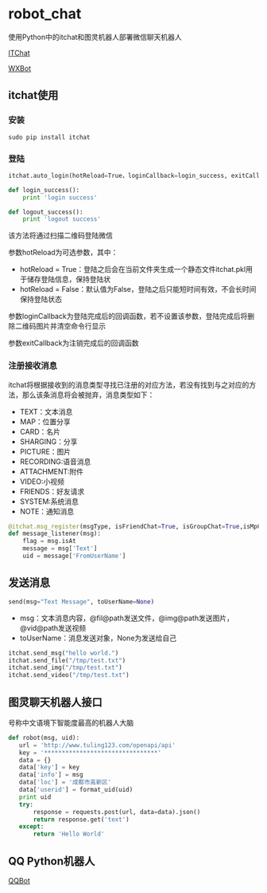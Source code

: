 # robot_chat
使用Python中的itchat和图灵机器人部署微信聊天机器人

[ITChat](https://itchat.readthedocs.io/zh/latest/)

[WXBot](https://github.com/liuwons/wxBot)

## itchat使用

### 安装

```
sudo pip install itchat
```

### 登陆

```python
itchat.auto_login(hotReload=True，loginCallback=login_success, exitCallback=logout_success)

def login_success():
    print 'login success'

def logout_success():
    print 'logout success'
```

该方法将通过扫描二维码登陆微信

参数hotReload为可选参数，其中：

- hotReload = True：登陆之后会在当前文件夹生成一个静态文件itchat.pkl用于储存登陆信息，保持登陆状
- hotReload = False：默认值为False，登陆之后只能短时间有效，不会长时间保持登陆状态

参数loginCallback为登陆完成后的回调函数，若不设置该参数，登陆完成后将删除二维码图片并清空命令行显示

参数exitCallback为注销完成后的回调函数

### 注册接收消息

itchat将根据接收到的消息类型寻找已注册的对应方法，若没有找到与之对应的方法，那么该条消息将会被抛弃，消息类型如下：

- TEXT：文本消息
- MAP：位置分享
- CARD：名片
- SHARGING：分享
- PICTURE：图片
- RECORDING:语音消息
- ATTACHMENT:附件
- VIDEO:小视频
- FRIENDS：好友请求
- SYSTEM:系统消息
- NOTE：通知消息

```python
@itchat.msg_register(msgType, isFriendChat=True, isGroupChat=True,isMpChat=True)
def message_listener(msg):
    flag = msg.isAt
    message = msg['Text']
    uid = message['FromUserName']
```

## 发送消息

```python
send(msg="Text Message", toUserName=None)
```

- msg：文本消息内容，@fil@path发送文件，@img@path发送图片，@vid@path发送视频
- toUserName：消息发送对象，None为发送给自己

```python
itchat.send_msg("hello world.")
itchat.send_file("/tmp/test.txt")
itchat.send_img("/tmp/test.txt")
itchat.send_video("/tmp/test.txt")
```

## 图灵聊天机器人接口

号称中文语境下智能度最高的机器人大脑

 ```python
 def robot(msg, uid):
    url = 'http://www.tuling123.com/openapi/api'
    key = '********************************'
    data = {}
    data['key'] = key
    data['info'] = msg
    data['loc'] = '成都市高新区'
    data['userid'] = format_uid(uid)
    print uid
    try:
        response = requests.post(url, data=data).json()
        return response.get('text')
    except:
        return 'Hello World'
```

## QQ Python机器人

[QQBot](https://github.com/pandolia/qqbot/)